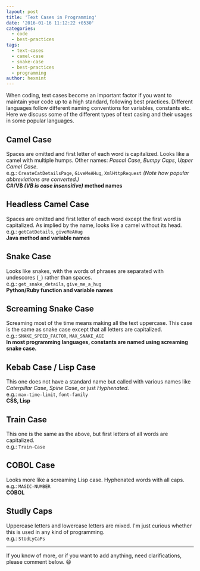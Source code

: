 ```yaml
---
layout: post
title: 'Text Cases in Programming'
date: '2016-01-16 11:12:22 +0530'
categories:
  - code
  - best-practices
tags:
  - text-cases
  - camel-case
  - snake-case
  - best-practices
  - programming
author: hexmint
---
```


When coding, text cases become an important factor if you want to maintain your code up to a high standard, following best practices. Different languages follow different naming conventions for variables, constants etc. Here we discuss some of the different types of text casing and their usages in some popular languages. 

## Camel Case  
Spaces are omitted and first letter of each word is capitalized. Looks like a camel with multiple humps. Other names: _Pascal Case_, _Bumpy Caps_, _Upper Camel Case_.  
e.g.: `CreateCatDetailsPage`, `GiveMeAHug`, `XmlHttpRequest` _(Note how popular abbreviations are converted.)_  
**C#/VB _(VB is case insensitive)_ method names**  

## Headless Camel Case  
Spaces are omitted and first letter of each word except the first word is capitalized. As implied by the name, looks like a camel without its head.  
e.g.: `getCatDetails`, `giveMeAHug`  
**Java method and variable names**  

## Snake Case  
Looks like snakes, with the words of phrases are separated with undescores (`_`) rather than spaces.  
e.g.: `get_snake_details`, `give_me_a_hug`  
**Python/Ruby function and variable names**  

## Screaming Snake Case  
Screaming most of the time means making all the text uppercase. This case is the same as snake case except that all letters are capitalized.  
e.g.: `SNAKE_SPEED_FACTOR`, `MAX_SNAKE_AGE`  
**In most programming languages, constants are named using screaming snake case.**  

## Kebab Case / Lisp Case
This one does not have a standard name but called with various names like _Caterpillar Case_, _Spine Case_, or just _Hyphenated_.  
e.g.: `max-time-limit`, `font-family`  
**CSS, Lisp**

## Train Case  
This one is the same as the above, but first letters of all words are capitalized.  
e.g.: `Train-Case`  

## COBOL Case  
Looks more like a screaming Lisp case. Hyphenated words with all caps.  
e.g.: `MAGIC-NUMBER`  
**COBOL**  

## Studly Caps  
Uppercase letters and lowercase letters are mixed. I'm just curious whether this is used in any kind of programming.  
e.g.: `StUdLyCaPs`  

---
If you know of more, or if you want to add anything, need clarifications, please comment below. :smile:  
